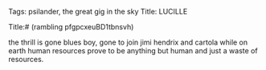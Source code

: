 Tags: psilander, the great gig in the sky
Title:  LUCILLE 
  
Title:# (rambling pfgpcxeuBD1tbnsvh)  
  
the thrill is gone blues boy, gone to join jimi hendrix and cartola while on earth human resources prove to be anything but human and just a waste of resources.